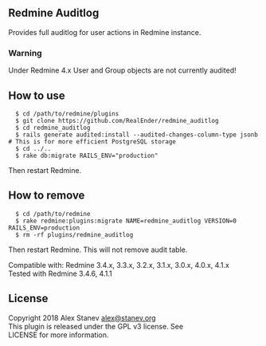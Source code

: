 Redmine Auditlog
-------

Provides full auditlog for user actions in Redmine instance.

### Warning

Under Redmine 4.x User and Group objects are not currently audited!


How to use
-------
```
  $ cd /path/to/redmine/plugins
  $ git clone https://github.com/RealEnder/redmine_auditlog
  $ cd redmine_auditlog
  $ rails generate audited:install --audited-changes-column-type jsonb # This is for more efficient PostgreSQL storage
  $ cd ../..
  $ rake db:migrate RAILS_ENV="production"
```
Then restart Redmine.

How to remove
-------
```
  $ cd /path/to/redmine
  $ rake redmine:plugins:migrate NAME=redmine_auditlog VERSION=0 RAILS_ENV=production
  $ rm -rf plugins/redmine_auditlog
```
Then restart Redmine. This will not remove audit table.


Compatible with:	Redmine 3.4.x, 3.3.x, 3.2.x, 3.1.x, 3.0.x, 4.0.x, 4.1.x  
Tested with Redmine 3.4.6, 4.1.1

License
-------
Copyright 2018 Alex Stanev <alex@stanev.org>  
This plugin is released under the GPL v3 license. See  
LICENSE for more information.

